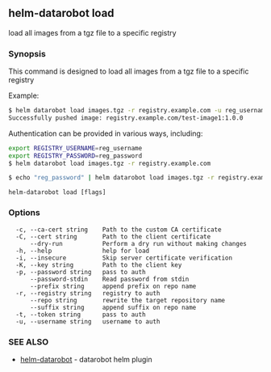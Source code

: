 ## helm-datarobot load

load all images from a tgz file to a specific registry

### Synopsis



This command is designed to load all images from a tgz file to a specific registry

Example:
```sh
$ helm datarobot load images.tgz -r registry.example.com -u reg_username -p reg_password
Successfully pushed image: registry.example.com/test-image1:1.0.0

```

Authentication can be provided in various ways, including:

```sh
export REGISTRY_USERNAME=reg_username
export REGISTRY_PASSWORD=reg_password
$ helm datarobot load images.tgz -r registry.example.com
```

```sh
$ echo "reg_password" | helm datarobot load images.tgz -r registry.example.com -u reg_username --password-stdin
```



```
helm-datarobot load [flags]
```

### Options

```
  -c, --ca-cert string    Path to the custom CA certificate
  -C, --cert string       Path to the client certificate
      --dry-run           Perform a dry run without making changes
  -h, --help              help for load
  -i, --insecure          Skip server certificate verification
  -K, --key string        Path to the client key
  -p, --password string   pass to auth
      --password-stdin    Read password from stdin
      --prefix string     append prefix on repo name
  -r, --registry string   registry to auth
      --repo string       rewrite the target repository name
      --suffix string     append suffix on repo name
  -t, --token string      pass to auth
  -u, --username string   username to auth
```

### SEE ALSO

* [helm-datarobot](helm-datarobot.md)	 - datarobot helm plugin

